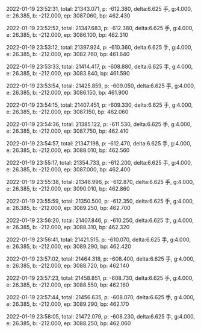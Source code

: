 2022-01-19 23:52:31, total: 21343.071, p: -612.380, delta:6.625 手, g:4.000, e: 26.385, b: -212.000, ep: 3087.060, bp: 462.430

2022-01-19 23:52:52, total: 21347.683, p: -612.380, delta:6.625 手, g:4.000, e: 26.385, b: -212.000, ep: 3086.100, bp: 462.310

2022-01-19 23:53:12, total: 21397.924, p: -610.360, delta:6.625 手, g:4.000, e: 26.385, b: -212.000, ep: 3082.760, bp: 461.640

2022-01-19 23:53:33, total: 21414.417, p: -608.880, delta:6.625 手, g:4.000, e: 26.385, b: -212.000, ep: 3083.840, bp: 461.590

2022-01-19 23:53:54, total: 21425.859, p: -609.050, delta:6.625 手, g:4.000, e: 26.385, b: -212.000, ep: 3086.150, bp: 461.900

2022-01-19 23:54:15, total: 21407.451, p: -609.330, delta:6.625 手, g:4.000, e: 26.385, b: -212.000, ep: 3087.150, bp: 462.060

2022-01-19 23:54:36, total: 21385.122, p: -611.530, delta:6.625 手, g:4.000, e: 26.385, b: -212.000, ep: 3087.750, bp: 462.410

2022-01-19 23:54:57, total: 21347.198, p: -612.470, delta:6.625 手, g:4.000, e: 26.385, b: -212.000, ep: 3088.010, bp: 462.560

2022-01-19 23:55:17, total: 21354.733, p: -612.200, delta:6.625 手, g:4.000, e: 26.385, b: -212.000, ep: 3087.000, bp: 462.400

2022-01-19 23:55:38, total: 21346.996, p: -612.870, delta:6.625 手, g:4.000, e: 26.385, b: -212.000, ep: 3090.010, bp: 462.860

2022-01-19 23:55:59, total: 21350.500, p: -612.350, delta:6.625 手, g:4.000, e: 26.385, b: -212.000, ep: 3089.250, bp: 462.700

2022-01-19 23:56:20, total: 21407.846, p: -610.250, delta:6.625 手, g:4.000, e: 26.385, b: -212.000, ep: 3088.310, bp: 462.320

2022-01-19 23:56:41, total: 21421.515, p: -610.070, delta:6.625 手, g:4.000, e: 26.385, b: -212.000, ep: 3089.290, bp: 462.420

2022-01-19 23:57:02, total: 21464.318, p: -608.400, delta:6.625 手, g:4.000, e: 26.385, b: -212.000, ep: 3088.720, bp: 462.140

2022-01-19 23:57:23, total: 21458.851, p: -608.730, delta:6.625 手, g:4.000, e: 26.385, b: -212.000, ep: 3088.550, bp: 462.160

2022-01-19 23:57:44, total: 21456.635, p: -608.070, delta:6.625 手, g:4.000, e: 26.385, b: -212.000, ep: 3089.290, bp: 462.170

2022-01-19 23:58:05, total: 21472.079, p: -608.230, delta:6.625 手, g:4.000, e: 26.385, b: -212.000, ep: 3088.250, bp: 462.060